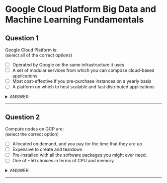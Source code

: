 # Google Cloud Platform Big Data and Machine Learning Fundamentals

## Question 1
Google Cloud Platform is:  
(select all of the correct options)

- [ ] Operated by Google on the same infrastructure it uses
- [ ] A set of modular services from which you can compose cloud-based applications
- [ ] Most cost-effective if you pre-purchase instances on a yearly basis
- [ ] A platform on which to host scalable and fast distributed applications

<details><summary>ANSWER</summary>

- [x] Operated by Google on the same infrastructure it uses
- [x] A set of modular services from which you can compose cloud-based applications
- [ ] ~~Most cost-effective if you pre-purchase instances on a yearly basis~~
- [x] A platform on which to host scalable and fast distributed applications

</details>

---

## Question 2
Compute nodes on GCP are:  
(select the correct option)

- [ ] Allocated on demand, and you pay for the time that they are up.
- [ ] Expensive to create and teardown
- [ ] Pre-installed with all the software packages you might ever need.
- [ ] One of ~50 choices in terms of CPU and memory
<details><summary>ANSWER</summary>

- [x] Allocated on demand, and you pay for the time that they are up.
- [ ] ~~Expensive to create and teardown~~
- [ ] ~~Pre-installed with all the software packages you might ever need.~~
- [ ] ~~One of ~50 choices in terms of CPU and memory~~

</details>

---